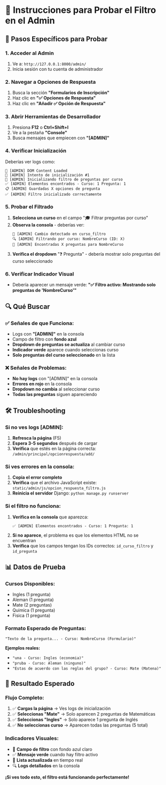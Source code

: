 # 🧪 Instrucciones para Probar el Filtro en el Admin

## 🎯 Pasos Específicos para Probar

### **1. Acceder al Admin**
1. Ve a: `http://127.0.0.1:8000/admin/`
2. Inicia sesión con tu cuenta de administrador

### **2. Navegar a Opciones de Respuesta**
1. Busca la sección **"Formularios de Inscripción"**
2. Haz clic en **"✅ Opciones de Respuesta"**
3. Haz clic en **"Añadir ✅ Opción de Respuesta"**

### **3. Abrir Herramientas de Desarrollador**
1. Presiona **F12** o **Ctrl+Shift+I**
2. Ve a la pestaña **"Console"**
3. Busca mensajes que empiecen con **"[ADMIN]"**

### **4. Verificar Inicialización**
Deberías ver logs como:
```
📄 [ADMIN] DOM Content Loaded
🔄 [ADMIN] Intento de inicialización #1
🚀 [ADMIN] Inicializando filtro de preguntas por curso
✅ [ADMIN] Elementos encontrados - Curso: 1 Pregunta: 1
📋 [ADMIN] Guardadas X opciones de pregunta
✅ [ADMIN] Filtro inicializado correctamente
```

### **5. Probar el Filtrado**
1. **Selecciona un curso** en el campo "🎓 Filtrar preguntas por curso"
2. **Observa la consola** - deberías ver:
   ```
   📝 [ADMIN] Cambio detectado en curso_filtro
   🔍 [ADMIN] Filtrando por curso: NombreCurso (ID: X)
   🎯 [ADMIN] Encontradas X preguntas para NombreCurso
   ```
3. **Verifica el dropdown** "❓ Pregunta" - debería mostrar solo preguntas del curso seleccionado

### **6. Verificar Indicador Visual**
- Debería aparecer un mensaje verde: **"✅ Filtro activo: Mostrando solo preguntas de 'NombreCurso'"**

## 🔍 Qué Buscar

### **✅ Señales de que Funciona:**
- Logs con **"[ADMIN]"** en la consola
- Campo de filtro con **fondo azul**
- **Dropdown de preguntas se actualiza** al cambiar curso
- **Indicador verde** aparece cuando seleccionas curso
- **Solo preguntas del curso seleccionado** en la lista

### **❌ Señales de Problemas:**
- **No hay logs** con "[ADMIN]" en la consola
- **Errores en rojo** en la consola
- **Dropdown no cambia** al seleccionar curso
- **Todas las preguntas** siguen apareciendo

## 🛠️ Troubleshooting

### **Si no ves logs [ADMIN]:**
1. **Refresca la página** (F5)
2. **Espera 3-5 segundos** después de cargar
3. **Verifica** que estés en la página correcta: `/admin/principal/opcionrespuesta/add/`

### **Si ves errores en la consola:**
1. **Copia el error completo**
2. **Verifica** que el archivo JavaScript existe: `static/admin/js/opcion_respuesta_filtro.js`
3. **Reinicia el servidor** Django: `python manage.py runserver`

### **Si el filtro no funciona:**
1. **Verifica en la consola** que aparezca:
   ```
   ✅ [ADMIN] Elementos encontrados - Curso: 1 Pregunta: 1
   ```
2. **Si no aparece**, el problema es que los elementos HTML no se encuentran
3. **Verifica** que los campos tengan los IDs correctos: `id_curso_filtro` y `id_pregunta`

## 📊 Datos de Prueba

### **Cursos Disponibles:**
- Ingles (1 pregunta)
- Aleman (1 pregunta)  
- Mate (2 preguntas)
- Quimica (1 pregunta)
- Fisica (1 pregunta)

### **Formato Esperado de Preguntas:**
```
"Texto de la pregunta... - Curso: NombreCurso (Formulario)"
```

**Ejemplos reales:**
- `"una - Curso: Ingles (economia)"`
- `"pruba - Curso: Aleman (ninguno)"`
- `"Estas de acuerdo con las reglas del grupo? - Curso: Mate (Matena)"`

## 🎯 Resultado Esperado

### **Flujo Completo:**
1. ✅ **Cargas la página** → Ves logs de inicialización
2. ✅ **Seleccionas "Mate"** → Solo aparecen 2 preguntas de Matemáticas
3. ✅ **Seleccionas "Ingles"** → Solo aparece 1 pregunta de Inglés
4. ✅ **No seleccionas curso** → Aparecen todas las preguntas (5 total)

### **Indicadores Visuales:**
- 🎯 **Campo de filtro** con fondo azul claro
- ✅ **Mensaje verde** cuando hay filtro activo
- 📝 **Lista actualizada** en tiempo real
- 🔍 **Logs detallados** en la consola

**¡Si ves todo esto, el filtro está funcionando perfectamente!**